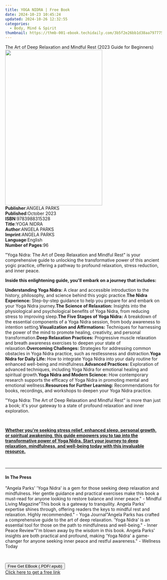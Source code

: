 ```yaml
---
title: YOGA NIDRA | Free Book
date: 2024-10-23 10:45:24
updated: 2024-10-26 12:32:55
categories:
  - Body, Mind & Spirit
thumbnail: https://thmb-001-ebook.techidaily.com/3b5f2e26bb1d38aa797775c84caf3edb5a7cb4d657706d2293cad724d9c865c5.jpg
---
```

<main id="book-container">
  <div class="flex flex-col">
    <div class="book-brief flex-1 py-6 px-4 sm:p-6 md:py-10 md:px-8">
      <!-- brief-->
      <div class="book-brief-main">
        The Art of Deep Relaxation and Mindful Rest (2023 Guide for Beginners)
      </div>
    </div>
    <div
      class="book-meta-info flex-1 grid gap-4 col-start-1 col-end-3 row-start-1 sm:mb-6 sm:grid-cols-4 lg:gap-6 lg:col-start-2 lg:row-end-6 lg:row-span-6 lg:mb-0"
    >
      <div
        class="book-meta-info-left place-content-center mt-4 p-4 text-sm leading-6 col-start-2 col-span-2 dark:text-slate-400"
      >
        <img
          class="w-full h-500 object-cover rounded-lg sm:h-255 sm:col-span-2 lg:col-span-full"
          src="https://img-001-ebook.techidaily.com/8ab43d8c1e756568e2efa00e1a51f556b047e3fc522f803d74eb4d476c4cf8ff.jpg"
          alt=""
          width="312"
          height="500"
        />
      </div>
      <div
        class="book-meta-info-right mt-2 col-start-1 row-start-2 col-span-3 self-center"
      >
        <!-- meta data  -->
        <div class="flex flex-col px-4 md:px-8">
          <div class="flex-1">
            <strong>Publisher</strong>:<span class="px-2">ANGELA PARKS</span>
          </div>
          <div class="flex-1">
            <strong>Published</strong>:<span class="px-2">October 2023</span>
          </div>
          <div class="flex-1">
            <strong>ISBN</strong>:<span class="px-2">9783988315328</span>
          </div>
          <div class="flex-1">
            <strong>Title</strong>:<span class="px-2">YOGA NIDRA</span>
          </div>
          <div class="flex-1">
            <strong>Author</strong>:<span class="px-2">ANGELA PARKS</span>
          </div>
          <div class="flex-1">
            <strong>Imprint</strong>:<span class="px-2">ANGELA PARKS</span>
          </div>
          <div class="flex-1">
            <strong>Language</strong>:<span class="px-2">English</span>
          </div>
          <div class="flex-1">
            <strong>Number of Pages</strong>:<span class="px-2">96</span>
          </div>
        </div>
      </div>
    </div>
    <div class="book-description flex-1 py-6 px-4 sm:p-6 md:py-10 md:px-8">
      <div class="book-description-main">
        <div accordion-content="" id="description">
          <p>
            "Yoga Nidra: The Art of Deep Relaxation and Mindful Rest" is your
            comprehensive guide to unlocking the transformative power of this
            ancient yogic practice, offering a pathway to profound relaxation,
            stress reduction, and inner peace.
          </p>
          <p>
            <strong
              >Inside this enlightening guide, you'll embark on a journey that
              includes:</strong
            >
          </p>
          <strong>Understanding Yoga Nidra:</strong> A clear and accessible
          introduction to the history, philosophy, and science behind this yogic
          practice.<strong>The Nidra Experience:</strong> Step-by-step guidance
          to help you prepare for and embark on your Yoga Nidra journey.<strong
            >The Science of Relaxation:</strong
          >
          Insights into the physiological and psychological benefits of Yoga
          Nidra, from reducing stress to improving sleep.<strong
            >The Five Stages of Yoga Nidra:</strong
          >
          A breakdown of the essential components of a Yoga Nidra session, from
          body awareness to intention setting.<strong
            >Visualization and Affirmations:</strong
          >
          Techniques for harnessing the power of the mind to promote healing,
          creativity, and personal transformation.<strong
            >Deep Relaxation Practices:</strong
          >
          Progressive muscle relaxation and breath awareness exercises to deepen
          your state of relaxation.<strong>Overcoming Challenges:</strong>
          Strategies for addressing common obstacles in Yoga Nidra practice,
          such as restlessness and distraction.<strong
            >Yoga Nidra for Daily Life:</strong
          >
          How to integrate Yoga Nidra into your daily routine for enhanced
          well-being and mindfulness.<strong>Advanced Practices:</strong>
          Exploration of advanced techniques, including Yoga Nidra for emotional
          healing and spiritual growth.<strong
            >Yoga Nidra and Modern Science:</strong
          >
          How contemporary research supports the efficacy of Yoga Nidra in
          promoting mental and emotional wellness.<strong
            >Resources for Further Learning:</strong
          >
          Recommendations for books, recordings, and workshops to deepen your
          Yoga Nidra practice.
          <p>
            "Yoga Nidra: The Art of Deep Relaxation and Mindful Rest" is more
            than just a book; it's your gateway to a state of profound
            relaxation and inner exploration.
          </p>
          <p>&nbsp;</p>
          <p>
            <strong
              ><u
                >Whether you're seeking stress relief, enhanced sleep, personal
                growth, or spiritual awakening, this guide empowers you to tap
                into the transformative power of Yoga Nidra. Start your journey
                to deep relaxation, mindfulness, and well-being today with this
                invaluable resource.</u
              ></strong
            >
          </p>
          <p>&nbsp;</p>
        </div>
        <div class="accordion-fader"></div>
      </div>
    </div>
    <div class="book-excerpts flex-1 py-6 px-4 sm:p-6 md:py-10 md:px-8">
      <!-- excerpts-->
      <div class="book-excerpts-main">
        <hr />
        <h4 class="placeholder placeholder-heading">
          <span>In The Press</span>
        </h4>
        <p>
          "Angela Parks' 'Yoga Nidra' is a gem for those seeking deep relaxation
          and mindfulness. Her gentle guidance and practical exercises make this
          book a must-read for anyone looking to restore balance and inner
          peace." - Mindful Living Magazine"This book is a gateway to
          tranquility. Angela Parks' expertise shines through, offering readers
          the keys to mindful rest and relaxation. Highly recommended." - Yoga
          Journal"Angela Parks has crafted a comprehensive guide to the art of
          deep relaxation. 'Yoga Nidra' is an essential tool for those on the
          path to mindfulness and well-being." - Inner Peace Review"I'm blown
          away by the wisdom in this book. Angela Parks' insights are both
          practical and profound, making 'Yoga Nidra' a game-changer for anyone
          seeking inner peace and restful awareness." - Wellness Today
        </p>
        <p><br /></p>
        <p></p>
      </div>
    </div>
    <div
      class="book-about-author flex-1 py-6 px-4 sm:p-6 md:py-10 md:px-8"
    ></div>
    <div class="book-free-get flex-1 py-6 px-4 sm:p-6 md:py-10 md:px-8">
      <button
        id="btn-free-get"
        class="bg-blue-500 hover:bg-blue-700 text-white font-bold py-2 px-4 rounded"
      >
        Free Get EBook (.PDF/.epub)
      </button>
      <div id="countdown-display" class="px-2 text-lg mt-2"></div>
      <a
        id="free-link"
        class="hidden bg-blue-500 hover:bg-blue-700 text-white font-bold py-2 px-4 rounded"
        href="https://www.ebooks.com/en-us/book/211111003/yoga-nidra/angela-parks/"
        target="_blank"
        >Click here to get a free link</a
      >
    </div>
    <script>
      let countdownTime = 0;
      let countdownInterval = null;
      document
        .getElementById('btn-free-get')
        .addEventListener('click', startCountdown);
      function startCountdown() {
        countdownTime = new Date().getTime() + 60000 * 3;
        countdownInterval = setInterval(updateCountdown, 1000);
        document.getElementById('btn-free-get').disabled = true;
        document
          .getElementById('btn-free-get')
          .classList.add('bg-gray-500', 'cursor-not-allowed');
      }
      function updateCountdown() {
        let currentTime = new Date().getTime();
        let timeLeft = countdownTime - currentTime;
        let secondsLeft = Math.floor(timeLeft / 1000);
        document.getElementById('countdown-display').innerHTML =
          `Remaining time: ${secondsLeft} seconds.`;
        if (secondsLeft <= 0) {
          clearInterval(countdownInterval);
          document.getElementById('btn-free-get').classList.add('hidden');
          document.getElementById('free-link').classList.remove('hidden');
          document.getElementById('countdown-display').innerHTML = '';
        }
      }
    </script>
  </div>
</main>
